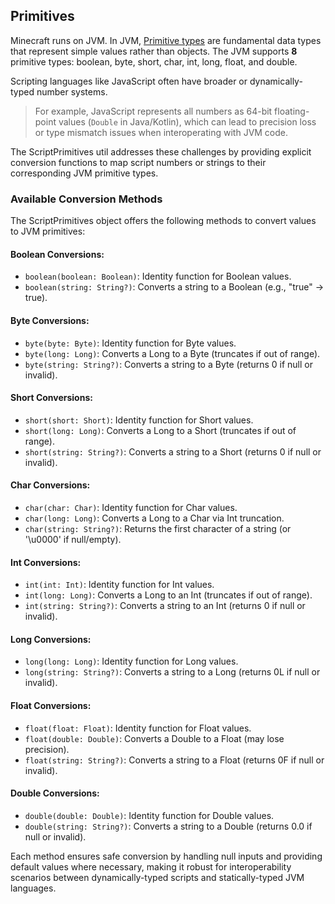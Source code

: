 ## Primitives

Minecraft runs on JVM. In JVM, [Primitive types](https://www.w3schools.com/java/java_data_types.asp) are fundamental data types that represent simple values rather than objects.
The JVM supports **8** primitive types: boolean, byte, short, char, int, long, float, and double.

Scripting languages like JavaScript often have broader or dynamically-typed number systems.

> For example, JavaScript represents all numbers as 64-bit floating-point values (`Double` in Java/Kotlin),
which can lead to precision loss or type mismatch issues when interoperating with JVM code.

The ScriptPrimitives util addresses these challenges by providing explicit conversion functions to map script numbers or strings to their corresponding JVM primitive types.

### Available Conversion Methods
The ScriptPrimitives object offers the following methods to convert values to JVM primitives:

#### Boolean Conversions:
- `boolean(boolean: Boolean)`: Identity function for Boolean values.
- `boolean(string: String?)`: Converts a string to a Boolean (e.g., "true" → true).

#### Byte Conversions:
- `byte(byte: Byte)`: Identity function for Byte values.
- `byte(long: Long)`: Converts a Long to a Byte (truncates if out of range).
- `byte(string: String?)`: Converts a string to a Byte (returns 0 if null or invalid).

#### Short Conversions:
- `short(short: Short)`: Identity function for Short values.
- `short(long: Long)`: Converts a Long to a Short (truncates if out of range).
- `short(string: String?)`: Converts a string to a Short (returns 0 if null or invalid).

#### Char Conversions:
- `char(char: Char)`: Identity function for Char values.
- `char(long: Long)`: Converts a Long to a Char via Int truncation.
- `char(string: String?)`: Returns the first character of a string (or '\u0000' if null/empty).

#### Int Conversions:
- `int(int: Int)`: Identity function for Int values.
- `int(long: Long)`: Converts a Long to an Int (truncates if out of range).
- `int(string: String?)`: Converts a string to an Int (returns 0 if null or invalid).

#### Long Conversions:
- `long(long: Long)`: Identity function for Long values.
- `long(string: String?)`: Converts a string to a Long (returns 0L if null or invalid).

#### Float Conversions:
- `float(float: Float)`: Identity function for Float values.
- `float(double: Double)`: Converts a Double to a Float (may lose precision).
- `float(string: String?)`: Converts a string to a Float (returns 0F if null or invalid).

#### Double Conversions:
- `double(double: Double)`: Identity function for Double values.
- `double(string: String?)`: Converts a string to a Double (returns 0.0 if null or invalid).

Each method ensures safe conversion by handling null inputs and providing default values where necessary, making it robust for interoperability scenarios between dynamically-typed scripts and statically-typed JVM languages.
